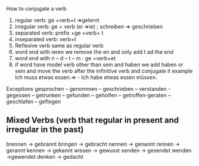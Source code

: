 How to conjugate a verb
1. regular verb: ge +verb+t  =>gelernt
2. irregular verb: ge + verb (ei =>ie) ; schreiben => geschrieben
3. separated verb:  prefix +ge +verb+ t
4. inseparated verb: verb+t
5. Reflexive verb  same as regular verb
6. word end with ieren we remove the en and only add t ad the end
7. word end with n – d – t – m  : ge +verb+et 
8. if word have model verb other than sein and haben we add haben or sein and
	move the verb after the infinitive verb and conjugate it example
	Ich muss etwas essen.=> - Ich habe etwas essen müssen.

Exceptions
gesprochen – genommen – geschrieben – verstanden - gegessen – getrunken – gefunden – geholfen – getroffen-geraten – geschlafen – geflogen

## Mixed Verbs (verb that regular in present and irregular in the past)

brennen -> gebrannt
bringen -> gebracht
nennen -> genannt
rennen -> gerannt
kennen -> gekannt
wissen -> gewusst
senden -> gesendet
wenden ->gewendet
denken -> gedacht


